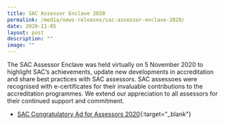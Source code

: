 ```yaml
---
title: SAC Assessor Enclave 2020
permalink: /media/news-releases/sac-assessor-enclave-2020/
date: 2020-11-05
layout: post
description: ""
image: ""
---
```

The SAC Assessor Enclave was held virtually on 5 November 2020 to highlight SAC’s achievements, update new developments in accreditation and share best practices with SAC assessors. SAC assessoes were recognised with e-certificates for their invaluable contributions to the accreditation programmes.  We extend our appreciation to all assessors for their continued support and commitment.

* [SAC Congratulatory Ad for Assessors 2020](/files/Documents/SAC-Congratulatory-ad-for-assessors-2020-final.pdf){:target="_blank"}


